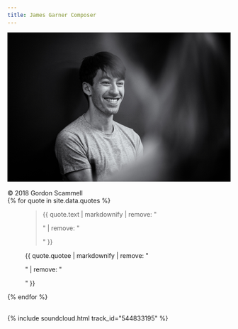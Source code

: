 ```yaml
---
title: James Garner Composer
---
```


![James Garner's headshot](/assets/images/cover_photo.png)
<div class="image-footnote">© 2018 Gordon Scammell</div>

<div class="carousel carousel-dark carousel-fade col mt-2 slide" data-bs-ride="carousel">
  <div class="carousel-inner">
    {% for quote in site.data.quotes %}
      <div class="{% if forloop.first %}active {% endif %}carousel-item" data-bs-interval="8000">
        <figure class="text-end">
          <blockquote class="blockquote">
            <p class="fs-4">{{ quote.text | markdownify | remove: "<p>" | remove: "</p>" }}</p>
          </blockquote>
          <figcaption class="blockquote-footer fs-6">
            {{ quote.quotee | markdownify | remove: "<p>" | remove: "</p>" }}
          </figcaption>
        </figure>
      </div>
    {% endfor %}
  </div>
</div>

<br>

{% include soundcloud.html track_id="544833195" %}
